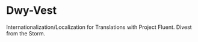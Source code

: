 # Dwy-Vest
 Internationalization/Localization for Translations with Project Fluent. Divest from the Storm.
